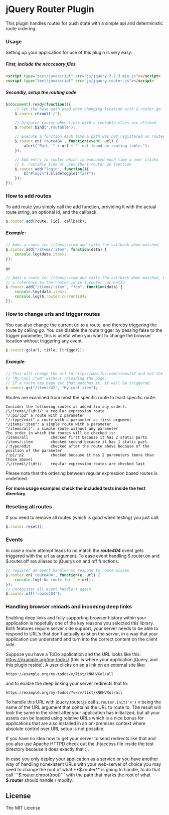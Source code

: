 # jQuery Router Plugin

This plugin handles routes for push state with a simple api and
deterministic route ordering.

### Usage

Setting up your application for use of this plugin is very easy:

##### First, include the neccesary files

```html
<script type="text/javascript" src="js/jquery-2.2.3.min.js"></script>
<script type="text/javascript" src="js/jquery.router.js"></script>
```

##### Secondly, setup the routing code

```js
$(document).ready(function(){
    // Set the base path used when changing location with $.router.go
    $.router.chroot('/');

    // Dispatch router when links with a routable class are clicked
    $.router.bind(".routable");

    // Execute a function each time a path was not registered on router
    $.router.on('route404', function(event, url) {
        alert("Path '" + url + "' not found on routing table.");
    });

    // Add entry to router which is executed each time a user clicks
    // a .routable link or uses the $.router.go function
    $.router.add("login", function(){
        $("#login").slideToggle("fast");
    });
});
```


### How to add routes

To add route you simply call the add function, providing it with the
actual route string, an optional id, and the callback.

```js
$.router.add(route, [id], callback);
```

##### Example:

```js
// Adds a route for /items/:item and calls the callback when matched
$.router.add("/items/:item", function(data) {
    console.log(data.item);
});
```

or

```js
// Adds a route for /items/:item and calls the callback when matched, but also has
// a reference to the routes id in $.router.currentId
$.router.add("/items/:item", "foo", function(data) {
    console.log(data.item);
    console.log($.router.currentId);
});
```

### How to change urls and trigger routes

You can also change the current url to a route, and thereby triggering
the route by calling *go*. You can disable the route trigger by passing
false to the trigger parameter, this is useful when you want to change
the browser location without triggering any event.

```js
$.router.go(url, title, [trigger]);
```

##### Example:

```js
// This will change the url to http://www.foo.com/items/42 and set the title to
// "My cool item" without reloading the page.
// If a route has been set that matches it, it will be triggered.
$.router.go("/items/42", "My cool item");
```

Routes are examined from most the specific route to least specific route:

    Consider the following routes as added (in any order):
    /\/items\/(\d+)/: a regular expression route
    "/:p1/:p2" a route with 2 parameter
    "/:type/edit" a route with a parameter as first argument
    "/items/:item": a simple route with a parameter
    "/items/all": a simple route without any parameter
    The order in which the routes will be checked is:
    /items/all          checked first because it has 2 static parts
    /items/:item        checked second because it has 1 static part
    /:type/edit         checked after the route above because of the position of the parameter
    /:p1/:p2            checked because it has 2 parameters (more than those above)
    /\/items\/(\d+)/    regular expression routes are checked last

Please note that the ordering between regular expression based routes is undefined.

__For more usage examples check the included tests inside the test directory.__

### Reseting all routes
If you need to remove all routes (which is good when testing) you just call:

```js
$.router.reset();
```

### Events

In case a route attempt leads to no match the ___route404___ event gets
triggered with the url as argument. To ease event handling $.router.on
and $.router.off are aliases to jQuerys on and off functions.

```js
// register an event handler to respond to route misses.
$.router.on('route404', function(e, url) {
    console.log('No route for ' + url);
});
// unregister all event handlers again.
$.router.off('route404');
```

### Handling browser reloads and incoming deep links

Enabling deep links and fully supporting browser history within your
application is hopefully one of the key reasons you selected this library.
Both features require server side support, your server needs to be able to
respond to URL's that don't actually exist on the server, in a way that
your application can understand and turn into the correct content on the
client side.

Suppose you have a ToDo application and the URL looks like
this: https://example.org/my-todos/
(this is where your application,jQuery, and this plugin reside).
A user clicks on an a link on an external site like:

    https://example.org/my-todos/v/list/kNKHVXol/all

and to enable the deep linking your server redirects that to:

    https://example.org/my-todos/?v=/v/list/kNKHVXol/all

To handle this URL with jquery.router.js call ```$.router.init('v')``` v
being the name of the URL argument that contains the URL to route to.
The result will look the same in the client after your application has
initialized, but all your assets can be loaded using relative
URLs which is a nice bonus for applications that are also installed in
an on-premises context where absolute control over URL setup is not possible.

If you have no idea how to get your server to send redirects like that
and you also use Apache HTTPD check out the .htaccess file inside the test directory
because it does exactly that :).

In case you only deploy your application as a service or you have another
way of handling nonexistent URLs with your web-server of choice you may
need to change the root of what **$.router** is going to handle, to do that
call ```$.router.chroot(root)``` with the path that marks the root of
what **$.router** should handle / modify.

## License
The MIT License
